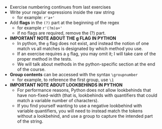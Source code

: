 - Exercise numbering continues from last exercises
- Write your regular expressions inside the raw string
  - for example: `r'a+'`
- Add **flags** in the `(?)` part at the beginning of the regex
  - for example `r'(?m)a+'`
  - if no flags are required, remove the (?) part.
- **IMPORTANT NOTE ABOUT THE g FLAG IN PYTHON**
  - In python, the `g` flag does not exist, and instead the notion of one match vs all matches is designated by which method you use.
  - If an exercise requires a `g` flag, you may omit it; I will take care of the proper method in the tests.
  - We will talk about methods in the python-specific section at the end of the course.
- **Group contents** can be accessed with the syntax `\groupnumber`
  - for example, to reference the first group, use `\1`
- **IMPORTANT NOTE ABOUT LOOKBEHINDS IN PYTHON**
  - For performance reasons, Python does not allow lookbehinds that have non-fixed-width (that is, lookbehinds with quantifiers that could match a variable number of characters).
  - If you find yourself wanting to use a negative lookbehind with variable quantifiers, you will need to instead match the tokens without a lookbehind, and use a group to capture the intended part of the string.
